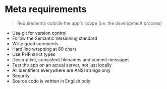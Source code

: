 # Meta requirements

> Requirements outside the app's scope (i.e. the development process)

- Use git for version control
- Follow the Semantic Versioning standard
- Write good comments
- Hard line wrapping at 80 chars
- Use PHP strict types
- Descriptive, consistent filenames and commit messages
- Test the app on an actual server, not just locally
- All identifiers everywhere are ANSI strings only
- Security
- Source code is written in English only

